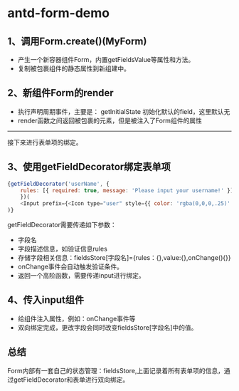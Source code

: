 # antd-form-demo


## 1、调用Form.create()(MyForm)

* 产生一个新容器组件Form，内置getFieldsValue等属性和方法。
* 复制被包裹组件的静态属性到新组建中。

## 2、新组件Form的render

* 执行声明周期事件，主要是： getInitialState 初始化默认的field，这里默认无
* render函数之间返回被包裹的元素，但是被注入了Form组件的属性

----

接下来进行表单项的绑定。

## 3、使用getFieldDecorator绑定表单项

``` js
{getFieldDecorator('userName', {
    rules: [{ required: true, message: 'Please input your username!' }],
    })(
    <Input prefix={<Icon type="user" style={{ color: 'rgba(0,0,0,.25)' }} />} placeholder="Username" />
)}
```

getFieldDecorator需要传递如下参数：
* 字段名
* 字段描述信息，如验证信息rules
* 存储字段相关信息：fieldsStore[字段名]={rules：{},value:{},onChange(){}}
* onChange事件会自动触发验证条件。
* 返回一个高阶函数，需要传递input进行绑定。

## 4、传入input组件

* 给组件注入属性，例如：onChange事件等
* 双向绑定完成，更改字段会同时改变fieldsStore[字段名]中的值。


## 总结

Form内部有一套自己的状态管理：fieldsStore,上面记录着所有表单项的信息，通过getFieldDecorator和表单进行双向绑定。
